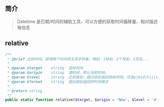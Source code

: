 ## 简介
> Datetime 是日期/时间的辅助工具，可以方便的获取时间偏移量、相对描述等信息

## relative
```php
/**
 * @brief 比较时间，获得两个时间的关系字符串，例如：1秒前、2个月前、3天后...
 *
 * @param $target    string  目标时间
 * @param $origin    string  源时间，默认当前时间。
 * @param $level     string  比较级别，超过级别返回目标时间。可选y|m|d|h|i|s
 * @param $format    string  超出级别返回的时间格式
 *
 * @return string
 */
public static function relative($target, $origin = 'Now', $level = 'd', $format = null)
```
